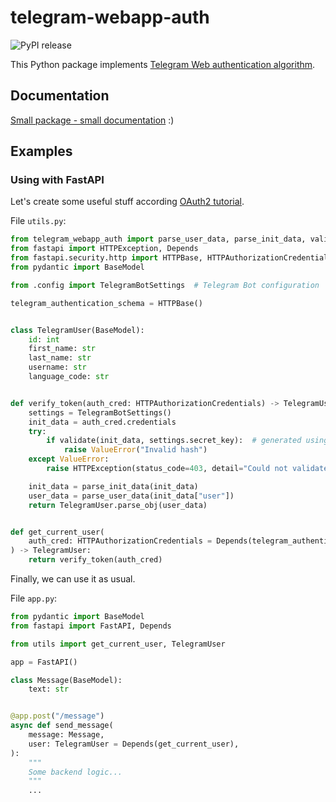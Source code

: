 # telegram-webapp-auth
![PyPI release](https://github.com/swimmwatch/telegram-webapp-auth/actions/workflows/release.yml/badge.svg)

This Python package implements [Telegram Web authentication algorithm](https://core.telegram.org/bots/webapps#validating-data-received-via-the-web-app).

## Documentation
[Small package - small documentation](docs/auth.md) :)

## Examples
### Using with FastAPI
Let's create some useful stuff according [OAuth2 tutorial](https://fastapi.tiangolo.com/advanced/security/oauth2-scopes/?h=auth).

File `utils.py`:
```python
from telegram_webapp_auth import parse_user_data, parse_init_data, validate
from fastapi import HTTPException, Depends
from fastapi.security.http import HTTPBase, HTTPAuthorizationCredentials
from pydantic import BaseModel

from .config import TelegramBotSettings  # Telegram Bot configuration

telegram_authentication_schema = HTTPBase()


class TelegramUser(BaseModel):
    id: int
    first_name: str
    last_name: str
    username: str
    language_code: str


def verify_token(auth_cred: HTTPAuthorizationCredentials) -> TelegramUser:
    settings = TelegramBotSettings()
    init_data = auth_cred.credentials
    try:
        if validate(init_data, settings.secret_key):  # generated using generate_secret_key function
            raise ValueError("Invalid hash")
    except ValueError:
        raise HTTPException(status_code=403, detail="Could not validate credentials")

    init_data = parse_init_data(init_data)
    user_data = parse_user_data(init_data["user"])
    return TelegramUser.parse_obj(user_data)


def get_current_user(
    auth_cred: HTTPAuthorizationCredentials = Depends(telegram_authentication_schema)
) -> TelegramUser:
    return verify_token(auth_cred)
```

Finally, we can use it as usual.

File `app.py`:
```python
from pydantic import BaseModel
from fastapi import FastAPI, Depends

from utils import get_current_user, TelegramUser

app = FastAPI()

class Message(BaseModel):
    text: str


@app.post("/message")
async def send_message(
    message: Message,
    user: TelegramUser = Depends(get_current_user),
):
    """
    Some backend logic...
    """
    ...
```

